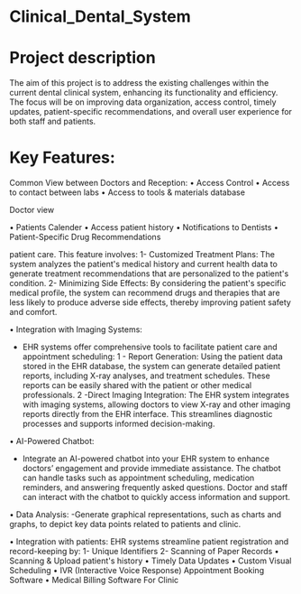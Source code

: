# Clinical_Dental_System

# Project description

The aim of this project is to address the existing challenges within the current dental clinical system, enhancing its functionality and efficiency.
The focus will be on improving data organization, access control, timely updates, patient-specific recommendations, and overall user experience for both staff and patients.

# Key Features:

Common View between Doctors and Reception:
• Access Control
• Access to contact between labs 
• Access to tools & materials database

Doctor view 

• Patients Calender
• Access patient history
• Notifications to Dentists
• Patient-Specific Drug Recommendations

patient care. This feature involves:
1- Customized Treatment Plans: The system analyzes the patient's medical history and current 
health data to generate treatment recommendations that are personalized to the patient's 
condition.
2- Minimizing Side Effects: By considering the patient's specific medical profile, the system can 
recommend drugs and therapies that are less likely to produce adverse side effects, 
thereby improving patient safety and comfort.

• Integration with Imaging Systems:
 - EHR systems offer comprehensive tools to facilitate patient care and appointment scheduling:
1 - Report Generation: Using the patient data stored in the EHR database, the system can 
generate detailed patient reports, including X-ray analyses, and treatment schedules. 
These reports can be easily shared with the patient or other medical professionals.
2 -Direct Imaging Integration: The EHR system integrates with imaging systems, allowing 
doctors to view X-ray and other imaging reports directly from the EHR interface. This 
streamlines diagnostic processes and supports informed decision-making.

• AI-Powered Chatbot:
- Integrate an AI-powered chatbot into your EHR system to enhance doctors’ engagement and 
provide immediate assistance. The chatbot can handle tasks such as appointment scheduling, 
medication reminders, and answering frequently asked questions. Doctor and staff can interact 
with the chatbot to quickly access information and support.

• Data Analysis:
-Generate graphical representations, such as charts and graphs, to depict key data points related 
to patients and clinic.

• Integration with patients:
 EHR systems streamline patient registration and record-keeping by:
1- Unique Identifiers
2- Scanning of Paper Records
• Scanning & Upload patient's history
• Timely Data Updates
• Custom Visual Scheduling
• IVR (Interactive Voice Response) Appointment Booking Software
• Medical Billing Software For Clinic


